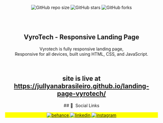 <div align="center">
  
  ![GitHub repo size](https://img.shields.io/github/repo-size/jullyanabrasileiro/landing-page-vyrotech)
  ![GitHub stars](https://img.shields.io/github/stars/jullyanabrasileiro/landing-page-vyrotech?style=social)
  ![GitHub forks](https://img.shields.io/github/forks/jullyanabrasileiro/landing-page-vyrotech?style=social)

  <br />
  <br />

  <h2 align="center">VyroTech - Responsive Landing Page</h2>

  Vyrotech is fully responsive landing page, <br />Responsive for all devices, built using HTML, CSS, and JavaScript.

</div>

<br />

<div align="center">

## site is live at https://jullyanabrasileiro.github.io/landing-page-vyrotech/
</div>

<div align="center">
## 📱 &nbsp;Social Links
<p align="center" style="background:yellow">
<a href="https://www.behance.net/jullyanabrasileiro" target="_blank">
  <img align="center" src="https://img.shields.io/badge/-jullyanabrasileiro-05122A?style=flat&logo=behance" alt="behance"/>  
</a>
<a href="https://www.linkedin.com/in/jullyana-brasileiro/" target="_blank">
  <img align="center" src="https://img.shields.io/badge/-jullyanabrasileiro-05122A?style=flat&logo=linkedin" alt="linkedin"/>
</a>
<a href="https://www.instagram.com/jullyanabrasileiro/" target="_blank">
 <img align="center" src="https://img.shields.io/badge/-jullyanabrasileiro-05122A?style=flat&logo=instagram" alt="instagram"/>

</div>
